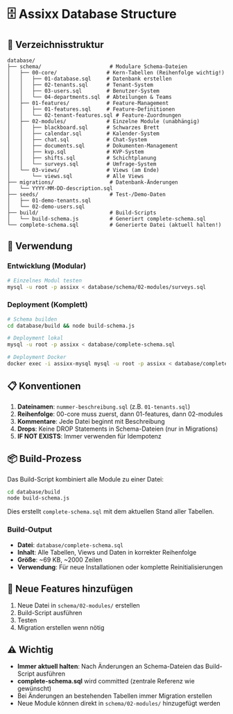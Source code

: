 # 🗄️ Assixx Database Structure

## 📁 Verzeichnisstruktur

```
database/
├── schema/                      # Modulare Schema-Dateien
│   ├── 00-core/                # Kern-Tabellen (Reihenfolge wichtig!)
│   │   ├── 01-database.sql     # Datenbank erstellen
│   │   ├── 02-tenants.sql      # Tenant-System
│   │   ├── 03-users.sql        # Benutzer-System
│   │   └── 04-departments.sql  # Abteilungen & Teams
│   ├── 01-features/            # Feature-Management
│   │   ├── 01-features.sql     # Feature-Definitionen
│   │   └── 02-tenant-features.sql # Feature-Zuordnungen
│   ├── 02-modules/             # Einzelne Module (unabhängig)
│   │   ├── blackboard.sql      # Schwarzes Brett
│   │   ├── calendar.sql        # Kalender-System
│   │   ├── chat.sql            # Chat-System
│   │   ├── documents.sql       # Dokumenten-Management
│   │   ├── kvp.sql             # KVP-System
│   │   ├── shifts.sql          # Schichtplanung
│   │   └── surveys.sql         # Umfrage-System
│   └── 03-views/               # Views (am Ende)
│       └── views.sql           # Alle Views
├── migrations/                  # Datenbank-Änderungen
│   └── YYYY-MM-DD-description.sql
├── seeds/                       # Test-/Demo-Daten
│   ├── 01-demo-tenants.sql
│   └── 02-demo-users.sql
├── build/                       # Build-Scripts
│   └── build-schema.js          # Generiert complete-schema.sql
└── complete-schema.sql          # Generierte Datei (aktuell halten!)
```

## 🔧 Verwendung

### Entwicklung (Modular)
```bash
# Einzelnes Modul testen
mysql -u root -p assixx < database/schema/02-modules/surveys.sql
```

### Deployment (Komplett)
```bash
# Schema builden
cd database/build && node build-schema.js

# Deployment lokal
mysql -u root -p assixx < database/complete-schema.sql

# Deployment Docker
docker exec -i assixx-mysql mysql -u root -p assixx < database/complete-schema.sql
```

## 📋 Konventionen

1. **Dateinamen**: `nummer-beschreibung.sql` (z.B. `01-tenants.sql`)
2. **Reihenfolge**: 00-core muss zuerst, dann 01-features, dann 02-modules
3. **Kommentare**: Jede Datei beginnt mit Beschreibung
4. **Drops**: Keine DROP Statements in Schema-Dateien (nur in Migrations)
5. **IF NOT EXISTS**: Immer verwenden für Idempotenz

## 📦 Build-Prozess

Das Build-Script kombiniert alle Module zu einer Datei:

```bash
cd database/build
node build-schema.js
```

Dies erstellt `complete-schema.sql` mit dem aktuellen Stand aller Tabellen.

### Build-Output

- **Datei**: `database/complete-schema.sql` 
- **Inhalt**: Alle Tabellen, Views und Daten in korrekter Reihenfolge
- **Größe**: ~69 KB, ~2000 Zeilen
- **Verwendung**: Für neue Installationen oder komplette Reinitialisierungen

## 📝 Neue Features hinzufügen

1. Neue Datei in `schema/02-modules/` erstellen
2. Build-Script ausführen
3. Testen
4. Migration erstellen wenn nötig

## ⚠️ Wichtig

- **Immer aktuell halten**: Nach Änderungen an Schema-Dateien das Build-Script ausführen
- **complete-schema.sql** wird committed (zentrale Referenz wie gewünscht)
- Bei Änderungen an bestehenden Tabellen immer Migration erstellen
- Neue Module können direkt in `schema/02-modules/` hinzugefügt werden